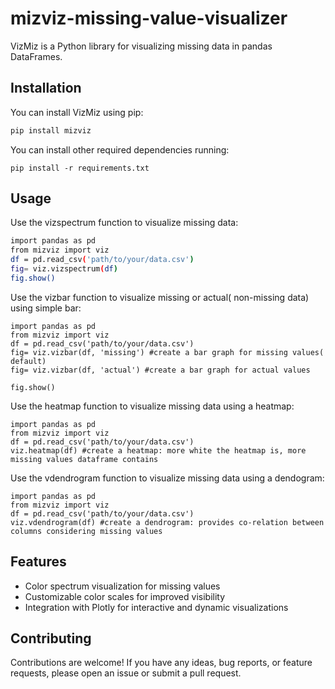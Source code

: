 # mizviz-missing-value-visualizer
VizMiz is a Python library for visualizing missing data in pandas DataFrames.

## Installation

You can install VizMiz using pip:

   ```bash
   pip install mizviz
   ```

You can install other required dependencies running:

   ```
   pip install -r requirements.txt
   ```

## Usage

Use the vizspectrum function to visualize missing data:

   ```bash
   import pandas as pd
   from mizviz import viz
   df = pd.read_csv('path/to/your/data.csv')
   fig= viz.vizspectrum(df)
   fig.show()
   ```

Use the vizbar function to visualize missing or actual( non-missing data) using simple bar:

   ```
   import pandas as pd
   from mizviz import viz
   df = pd.read_csv('path/to/your/data.csv')
   fig= viz.vizbar(df, 'missing') #create a bar graph for missing values( default)
   fig= viz.vizbar(df, 'actual') #create a bar graph for actual values

   fig.show()
   ```

Use the heatmap function to visualize missing data using a heatmap:

   ```
   import pandas as pd
   from mizviz import viz
   df = pd.read_csv('path/to/your/data.csv')
   viz.heatmap(df) #create a heatmap: more white the heatmap is, more missing values dataframe contains
   ```

Use the vdendrogram function to visualize missing data using a dendogram:

   ```
   import pandas as pd
   from mizviz import viz
   df = pd.read_csv('path/to/your/data.csv')
   viz.vdendrogram(df) #create a dendrogram: provides co-relation between columns considering missing values
   ```


## Features

- Color spectrum visualization for missing values
- Customizable color scales for improved visibility
- Integration with Plotly for interactive and dynamic visualizations


## Contributing
Contributions are welcome! If you have any ideas, bug reports, or feature requests, please open an issue or submit a pull request.